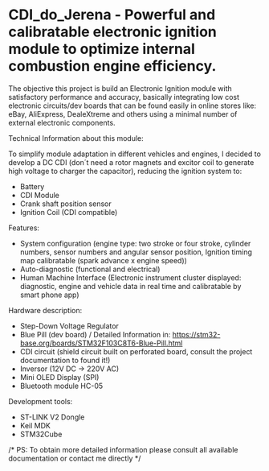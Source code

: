 ﻿# CDI_do_Jerena - Powerful and calibratable electronic ignition module to optimize internal combustion engine efficiency.

The objective this project is build an Electronic Ignition module with satisfactory performance and accuracy, basically integrating low cost electronic circuits/dev boards that can be found easily in online stores like: eBay, AliExpress, DealeXtreme and others using a minimal number of external electronic components.

Technical Information about this module:

To simplify module adaptation in different vehicles and engines, I decided to develop a DC CDI (don´t need a rotor magnets and excitor coil to generate high voltage to charger the capacitor), reducing the ignition system to:
- Battery
- CDI Module
- Crank shaft position sensor 
- Ignition Coil (CDI compatible)

Features:

- System configuration (engine type: two stroke or four stroke, cylinder numbers, sensor numbers and angular sensor position, Ignition timing map calibratable (spark advance x engine speed))
- Auto-diagnostic (functional and electrical)
- Human Machine Interface (Electronic instrument cluster displayed: diagnostic, engine and vehicle data in real time and calibratable by smart phone app)

Hardware description:

- Step-Down Voltage Regulator
- Blue Pill (dev board) / Detailed Information in: https://stm32-base.org/boards/STM32F103C8T6-Blue-Pill.html
- CDI circuit (shield circuit built on perforated board, consult the project documentation to found it!)
- Inversor (12V DC -> 220V AC)
- Mini OLED Display (SPI)
- Bluetooth module HC-05

Development tools:
- ST-LINK V2 Dongle
- Keil MDK
- STM32Cube

/* PS: To obtain more detailed information please consult all available documentation or contact me directly */


